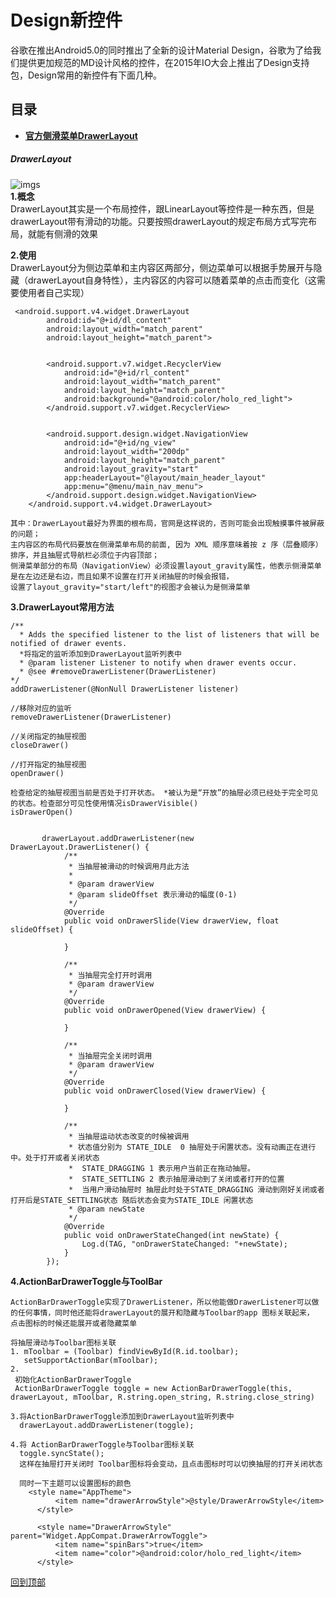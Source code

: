 # Design新控件
谷歌在推出Android5.0的同时推出了全新的设计Material Design，谷歌为了给我们提供更加规范的MD设计风格的控件，在2015年IO大会上推出了Design支持包，Design常用的新控件有下面几种。
## 目录
* [**官方侧滑菜单DrawerLayout**](#DrawerLayout)

##### DrawerLayout  
![imgs](https://github.com/bux-git/MeterialDesignStudy/raw/master/imges/drawerlayout01.jpg)     
__1.概念__    
    DrawerLayout其实是一个布局控件，跟LinearLayout等控件是一种东西，但是drawerLayout带有滑动的功能。只要按照drawerLayout的规定布局方式写完布局，就能有侧滑的效果

__2.使用__    
DrawerLayout分为侧边菜单和主内容区两部分，侧边菜单可以根据手势展开与隐藏（drawerLayout自身特性），主内容区的内容可以随着菜单的点击而变化（这需要使用者自己实现）    
```
 <android.support.v4.widget.DrawerLayout
        android:id="@+id/dl_content"
        android:layout_width="match_parent"
        android:layout_height="match_parent">


        <android.support.v7.widget.RecyclerView
            android:id="@+id/rl_content"
            android:layout_width="match_parent"
            android:layout_height="match_parent"
            android:background="@android:color/holo_red_light">
        </android.support.v7.widget.RecyclerView>


        <android.support.design.widget.NavigationView
            android:id="@+id/ng_view"
            android:layout_width="200dp"
            android:layout_height="match_parent"
            android:layout_gravity="start"
            app:headerLayout="@layout/main_header_layout"
            app:menu="@menu/main_nav_menu">
        </android.support.design.widget.NavigationView>
    </android.support.v4.widget.DrawerLayout>
```
    其中：DrawerLayout最好为界面的根布局，官网是这样说的，否则可能会出现触摸事件被屏蔽的问题；
    主内容区的布局代码要放在侧滑菜单布局的前面, 因为 XML 顺序意味着按 z 序（层叠顺序）排序，并且抽屉式导航栏必须位于内容顶部；
    侧滑菜单部分的布局（NavigationView）必须设置layout_gravity属性，他表示侧滑菜单是在左边还是右边，而且如果不设置在打开关闭抽屉的时候会报错，
    设置了layout_gravity="start/left"的视图才会被认为是侧滑菜单
__3.DrawerLayout常用方法__  

    /**
      * Adds the specified listener to the list of listeners that will be notified of drawer events.
      *将指定的监听添加到DrawerLayout监听列表中
      * @param listener Listener to notify when drawer events occur.
      * @see #removeDrawerListener(DrawerListener)
    */
    addDrawerListener(@NonNull DrawerListener listener) 
    
    //移除对应的监听
    removeDrawerListener(DrawerListener)
    
    //关闭指定的抽屉视图
    closeDrawer()
    
    //打开指定的抽屉视图
    openDrawer()
    
    检查给定的抽屉视图当前是否处于打开状态。 *被认为是“开放”的抽屉必须已经处于完全可见的状态。检查部分可见性使用情况isDrawerVisible()
    isDrawerOpen()
    
    
           drawerLayout.addDrawerListener(new DrawerLayout.DrawerListener() {
                /**
                 * 当抽屉被滑动的时候调用月此方法
                 *
                 * @param drawerView
                 * @param slideOffset 表示滑动的幅度(0-1)
                 */
                @Override
                public void onDrawerSlide(View drawerView, float slideOffset) {
    
                }
    
                /**
                 * 当抽屉完全打开时调用
                 * @param drawerView
                 */
                @Override
                public void onDrawerOpened(View drawerView) {
    
                }
    
                /**
                 * 当抽屉完全关闭时调用
                 * @param drawerView
                 */
                @Override
                public void onDrawerClosed(View drawerView) {
    
                }
    
                /**
                 * 当抽屉运动状态改变的时候被调用
                 * 状态值分别为 STATE_IDLE  0 抽屉处于闲置状态。没有动画正在进行中。处于打开或者关闭状态
                 *  STATE_DRAGGING 1 表示用户当前正在拖动抽屉。
                 *  STATE_SETTLING 2 表示抽屉滑动到了关闭或者打开的位置
                 *  当用户滑动抽屉时 抽屉此时处于STATE_DRAGGING 滑动到刚好关闭或者打开后是STATE_SETTLING状态 随后状态会变为STATE_IDLE 闲置状态
                 * @param newState
                 */
                @Override
                public void onDrawerStateChanged(int newState) {
                    Log.d(TAG, "onDrawerStateChanged: "+newState);
                }
            });
    
__4.ActionBarDrawerToggle与ToolBar__    

    ActionBarDrawerToggle实现了DrawerListener，所以他能做DrawerListener可以做的任何事情，同时他还能将drawerLayout的展开和隐藏与Toolbar的app 图标关联起来，
    点击图标的时候还能展开或者隐藏菜单
    
    将抽屉滑动与Toolbar图标关联
    1. mToolbar = (Toolbar) findViewById(R.id.toolbar);
       setSupportActionBar(mToolbar);
    2.  
     初始化ActionBarDrawerToggle
     ActionBarDrawerToggle toggle = new ActionBarDrawerToggle(this, drawerLayout, mToolbar, R.string.open_string, R.string.close_string)
    
    3.将ActionBarDrawerToggle添加到DrawerLayout监听列表中
      drawerLayout.addDrawerListener(toggle);
      
    4.将 ActionBarDrawerToggle与Toolbar图标关联
      toggle.syncState();
      这样在抽屉打开关闭时 Toolbar图标将会变动，且点击图标时可以切换抽屉的打开关闭状态
      
      同时一下主题可以设置图标的颜色
        <style name="AppTheme">
              <item name="drawerArrowStyle">@style/DrawerArrowStyle</item>
          </style>
      
          <style name="DrawerArrowStyle" parent="Widget.AppCompat.DrawerArrowToggle">
              <item name="spinBars">true</item>
              <item name="color">@android:color/holo_red_light</item>
          </style>

[回到顶部](#目录)